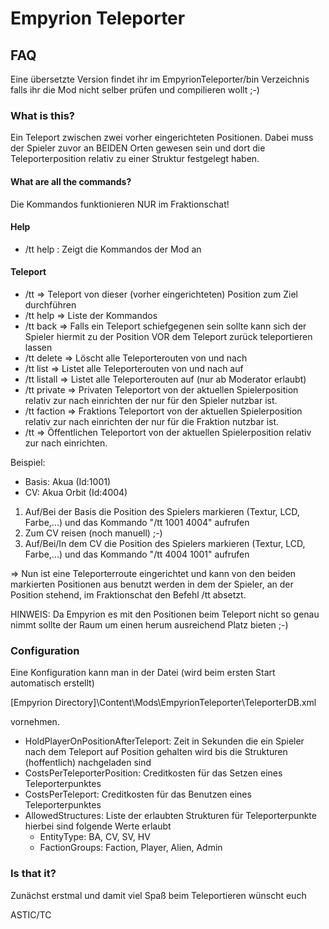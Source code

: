 ﻿# Empyrion Teleporter
## FAQ

Eine übersetzte Version findet ihr im EmpyrionTeleporter/bin Verzeichnis falls ihr die Mod nicht selber prüfen und compilieren wollt ;-)

### What is this?

Ein Teleport zwischen zwei vorher eingerichteten Positionen. Dabei muss der Spieler zuvor an BEIDEN Orten gewesen sein und dort die Teleporterposition relativ zu einer Struktur festgelegt haben.

#### What are all the commands?

Die Kommandos funktionieren NUR im Fraktionschat!

#### Help

* /tt help : Zeigt die Kommandos der Mod an

#### Teleport

* /tt => Teleport von dieser (vorher eingerichteten) Position zum Ziel durchführen
* /tt help => Liste der Kommandos
* /tt back => Falls ein Teleport schiefgegenen sein sollte kann sich der Spieler hiermit zu der Position VOR dem Teleport zurück teleportieren lassen
* /tt delete <Id> => Löscht alle Teleporterouten von und nach <Id>
* /tt list <Id> => Listet alle Teleporterouten von und nach <Id> auf
* /tt listall => Listet alle Teleporterouten auf (nur ab Moderator erlaubt)
* /tt private <SourceId> <TargetId> => Privaten Teleportort von der aktuellen Spielerposition relativ zur <SourceId> nach <TargetId> einrichten der nur für den Spieler nutzbar ist.
* /tt faction <SourceId> <TargetId> => Fraktions Teleportort von der aktuellen Spielerposition relativ zur <SourceId> nach <TargetId> einrichten der nur für die Fraktion nutzbar ist.
* /tt <SourceId> <TargetId> => Öffentlichen Teleportort von der aktuellen Spielerposition relativ zur <SourceId> nach <TargetId> einrichten.

Beispiel:
- Basis: Akua (Id:1001)
- CV: Akua Orbit (Id:4004)

1. Auf/Bei der Basis die Position des Spielers markieren (Textur, LCD, Farbe,...) und das Kommando "/tt 1001 4004" aufrufen
2. Zum CV reisen (noch manuell) ;-)
3. Auf/Bei/In dem CV die Position des Spielers markieren (Textur, LCD, Farbe,...) und das Kommando "/tt 4004 1001" aufrufen

=> Nun ist eine Teleporterroute eingerichtet und kann von den beiden markierten Positionen aus benutzt werden in dem der Spieler, an der Position stehend, im Fraktionschat den Befehl /tt absetzt.

HINWEIS: Da Empyrion es mit den Positionen beim Teleport nicht so genau nimmt sollte der Raum um einen herum ausreichend Platz bieten ;-)

### Configuration
Eine Konfiguration kann man in der Datei (wird beim ersten Start automatisch erstellt)

[Empyrion Directory]\Content\Mods\EmpyrionTeleporter\TeleporterDB.xml

vornehmen.

* HoldPlayerOnPositionAfterTeleport: Zeit in Sekunden die ein Spieler nach dem Teleport auf Position gehalten wird bis die Strukturen (hoffentlich) nachgeladen sind
* CostsPerTeleporterPosition: Creditkosten für das Setzen eines Teleporterpunktes
* CostsPerTeleport: Creditkosten für das Benutzen eines Teleporterpunktes
* AllowedStructures: Liste der erlaubten Strukturen für Teleporterpunkte hierbei sind folgende Werte erlaubt
  - EntityType: BA, CV, SV, HV 
  - FactionGroups: Faction, Player, Alien, Admin

### Is that it?
Zunächst erstmal und damit viel Spaß beim Teleportieren wünscht euch

ASTIC/TC